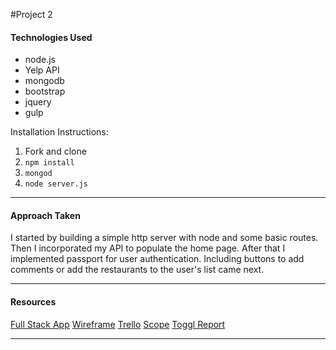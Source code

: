 #Project 2



#### Technologies Used

* node.js
* Yelp API
* mongodb
* bootstrap
* jquery
* gulp

Installation Instructions:
1. Fork and clone
2. `npm install`
3. `mongod`
4. `node server.js`

---

#### Approach Taken

I started by building a simple http server with node and some basic routes. Then I incorporated my API to populate the home page. After that I implemented passport for user authentication. Including buttons to add comments or add the restaurants to the user's list came next.

---

#### Resources

[Full Stack App](https://protected-dusk-42319.herokuapp.com/)
[Wireframe](https://wireframepro.mockflow.com/view/project2-wdi)
[Trello](https://trello.com/b/1uyIEQG2/hankertown-wdi-p2)
[Scope](https://docs.google.com/spreadsheets/d/1fPEp_3yVHGP-gumytykBU2LqkEEujprt5WRHidk6-ko/edit#gid=0)
[Toggl Report](https://toggl.com/app/reports/summary/2327268/from/2017-10-16/to/2017-10-29/billable/both)

---



